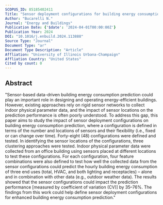 ```yaml
---
SCOPUS_ID: 85185402411
Title: "Sensor deployment configurations for building energy consumption prediction"
Author: "Bucarelli N."
Journal: "Energy and Buildings"
Publication Date: {'$date': '2024-04-01T00:00:00Z'}
Publication Year: 2024
DOI: "10.1016/j.enbuild.2024.113888"
Source Type: "Journal"
Document Type: "ar"
Document Type Description: "Article"
Affliation: "University of Illinois Urbana-Champaign"
Affliation Country: "United States"
Cited by count: 0
---
```


## Abstract
"Sensor-based data-driven building energy consumption prediction could play an important role in designing and operating energy-efficient buildings. However, existing approaches rely on rigid sensor networks to collect indoor physical parameter data, and the impact of sensor locations on the prediction performance is often poorly understood. To address this gap, this paper aims to study the impact of sensor deployment configurations on building energy consumption prediction, where a configuration is defined in terms of the number and locations of sensors and their flexibility (i.e., fixed or can change over time). Forty-eight (48) configurations were defined and tested. In identifying the sensor locations of the configurations, three clustering approaches were tested. Indoor physical parameter data were collected from an office building using sensors placed at different locations to test these configurations. For each configuration, four feature combinations were also defined to test how well the collected data from the sensor configurations could predict the hourly building energy consumption of three end uses (total, HVAC, and both lighting and receptacles) – alone and in combination with other data (e.g., outdoor weather data). The results showed that the sensor configurations could impact the prediction performance [measured by coefficient of variation (CV)] by 35–76%. The findings from this work could help define sensor deployment configurations for enhanced building energy consumption prediction."
